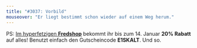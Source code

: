 ```yaml
---
title: "#3037: Vorbild"
mouseover: "Er liegt bestimmt schon wieder auf einem Weg herum."
---
```


PS:
<a href="http://fred-o-mat.spreadshirt.net" title="Fredshop">Im hyperfetzigen <strong>Fredshop</strong></a> bekommt ihr bis zum 14. Januar 
<strong>20% Rabatt</strong> auf alles!
Benutzt einfach den Gutscheincode <strong>E1SKALT</strong>.
Und so.
